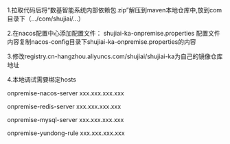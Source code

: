 1.拉取代码后将“数基智能系统内部依赖包.zip”解压到maven本地仓库中,放到com目录下（.../com/shujiai/...）

2.在nacos配置中心添加配置文件：  shujiai-ka-onpremise.properties
    配置文件内容复制nacos-config目录下shujiai-ka-onpremise.properties的内容
    
3.修改registry.cn-hangzhou.aliyuncs.com/shujiai/shujiai-ka为自己的镜像仓库地址

4.本地调试需要绑定hosts

onpremise-nacos-server xxx.xxx.xxx.xxx

onpremise-redis-server xxx.xxx.xxx.xxx

onpremise-mysql-server xxx.xxx.xxx.xxx

onpremise-yundong-rule xxx.xxx.xxx.xxx
